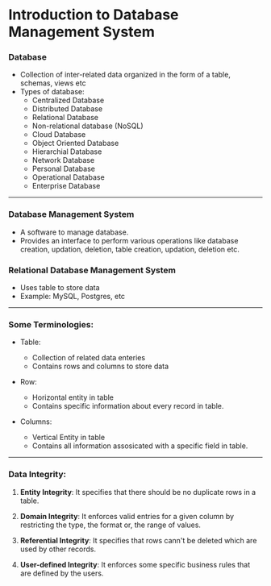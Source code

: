 # Introduction to Database Management System

### Database

- Collection of inter-related data organized in the form of a table, schemas, views etc
- Types of database:
    - Centralized Database
    - Distributed Database
    - Relational Database
    - Non-relational database (NoSQL)
    - Cloud Database
    - Object Oriented Database
    - Hierarchial Database
    - Network Database
    - Personal Database
    - Operational Database
    - Enterprise Database

---

### Database Management System

- A software to manage database.
- Provides an interface to perform various operations like database creation, updation, deletion, table creation, updation, deletion etc.

### Relational Database Management System

- Uses table to store data
- Example: MySQL, Postgres, etc

---

### Some Terminologies:

- Table:

    - Collection of related data enteries
    - Contains rows and columns to store data

- Row:

    - Horizontal entity in table
    - Contains specific information about every record in table.

- Columns:
    - Vertical Entity in table
    - Contains all information assosicated with a specific field in table.

---

### Data Integrity:

1. <b>Entity Integrity</b>: It specifies that there should be no duplicate rows in a table.

2. <b>Domain Integrity</b>: It enforces valid entries for a given column by restricting the type, the format or, the range of values.

3. <b>Referential Integrity</b>: It specifies that rows cann't be deleted which are used by other records.

4. <b>User-defined Integrity</b>: It enforces some specific business rules that are defined by the users.
